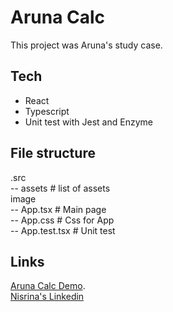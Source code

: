 # Aruna Calc

This project was Aruna's study case.

## Tech
- React
- Typescript
- Unit test with Jest and Enzyme

## File structure
.src\
-- assets                  # list of assets\
 image             
-- App.tsx                 # Main page\
-- App.css                 # Css for App\
-- App.test.tsx            # Unit test

## Links
[Aruna Calc Demo](https://aruna-calc.netlify.app/).\
[Nisrina's Linkedin](https://www.linkedin.com/in/nisrinasdr/)
